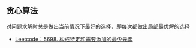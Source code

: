 ## 贪心算法
对问题求解时总是做出当前情况下最好的选择，即每次都做出局部最优解的选择
- [Leetcode：5698. 构成特定和需要添加的最少元素](5698.构成特定和需要添加的最少元素.md)